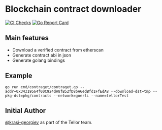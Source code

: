 # Blockchain contract downloader
[![CI Checks](https://github.com/cryptoriums/contraget/workflows/Checks/badge.svg)](https://github.com/cryptoriums/contraget/actions?query=workflow%3Achecks)
[![Go Report Card](https://goreportcard.com/badge/github.com/cryptoriums/contraget)](https://goreportcard.com/report/github.com/cryptoriums/contraget)

## Main features
 - Download a verified contract from etherscan
 - Generate contract abi in json
 - Generate golang bindings

## Example
```
go run cmd/contraget/contraget.go --addr=0x34319564f00C924dA8fB52fD8bA6edBfd1FfEdA8 --download-dst=tmp --pkg-dst=pkg/contracts --network=goerli --name=tellorTest
```

## Initial Author
[@krasi-georgiev](https://github.com/krasi-georgiev/) as part of the Tellor team.
